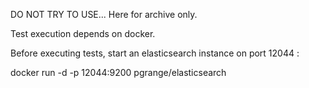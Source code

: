 DO NOT TRY TO USE... Here for archive only.



Test execution depends on docker.

Before executing tests, start an elasticsearch instance
on port 12044 :

docker run -d -p 12044:9200 pgrange/elasticsearch
